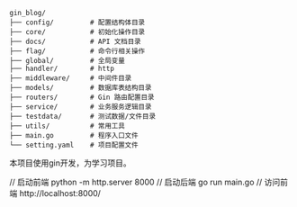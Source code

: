 ```
gin_blog/
├── config/         # 配置结构体目录
├── core/           # 初始化操作目录
├── docs/           # API 文档目录
├── flag/           # 命令行相关操作
├── global/         # 全局变量
├── handler/        # http
├── middleware/     # 中间件目录
├── models/         # 数据库表结构目录
├── routers/        # Gin 路由配置目录
├── service/        # 业务服务逻辑目录
├── testdata/       # 测试数据/文件目录
├── utils/          # 常用工具
├── main.go         # 程序入口文件
└── setting.yaml    # 项目配置文件
```
本项目使用gin开发，为学习项目。

// 启动前端
python -m http.server 8000
// 启动后端
go run main.go
// 访问前端
http://localhost:8000/
